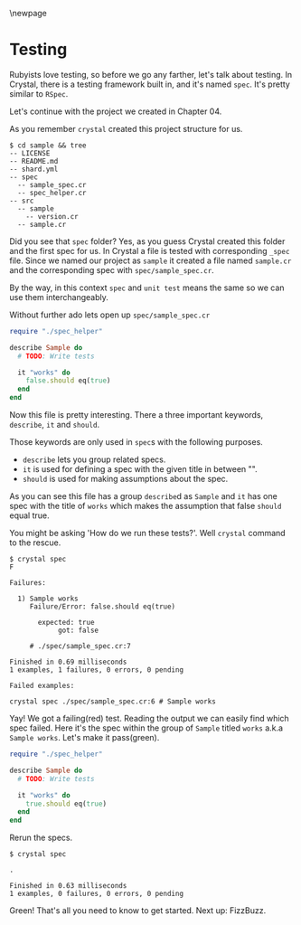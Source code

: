 \newpage

# Testing

Rubyists love testing, so before we go any farther, let's talk about
testing. In Crystal, there is a testing framework built in, and it's
named `spec`. It's pretty similar to `RSpec`.

Let's continue with the project we created in Chapter 04.

As you remember `crystal` created this project structure for us.

    $ cd sample && tree
    -- LICENSE
    -- README.md
    -- shard.yml
    -- spec
      -- sample_spec.cr
      -- spec_helper.cr
    -- src
      -- sample
        -- version.cr
      -- sample.cr

Did you see that `spec` folder? Yes, as you guess Crystal created this folder and the first spec for us.
In Crystal a file is tested with corresponding `_spec` file. Since we named our project as `sample` it created a file named `sample.cr`
and the corresponding spec with `spec/sample_spec.cr`.

By the way, in this context `spec` and `unit test` means the same so we can use them interchangeably.

Without further ado lets open up `spec/sample_spec.cr`

```ruby
require "./spec_helper"

describe Sample do
  # TODO: Write tests

  it "works" do
    false.should eq(true)
  end
end
```

Now this file is pretty interesting. There a three important keywords, `describe`, `it` and `should`.

Those keywords are only used in `spec`s with the following purposes.

- `describe` lets you group related specs.
- `it` is used for defining a spec with the given title in between "".
- `should` is used for making assumptions about the spec.

As you can see this file has a group `describe`d as `Sample` and `it` has one spec with the title of `works` which makes the
assumption that false `should` equal true.

You might be asking 'How do we run these tests?'. Well `crystal` command to the rescue.

    $ crystal spec
    F

    Failures:

      1) Sample works
         Failure/Error: false.should eq(true)

           expected: true
                got: false

         # ./spec/sample_spec.cr:7

    Finished in 0.69 milliseconds
    1 examples, 1 failures, 0 errors, 0 pending

    Failed examples:

    crystal spec ./spec/sample_spec.cr:6 # Sample works


Yay! We got a failing(red) test. Reading the output we can easily find which spec failed.
Here it's the spec within the group of `Sample` titled `works` a.k.a `Sample works`. Let's make it pass(green).

```ruby
require "./spec_helper"

describe Sample do
  # TODO: Write tests

  it "works" do
    true.should eq(true)
  end
end
```

Rerun the specs.

    $ crystal spec

    .

    Finished in 0.63 milliseconds
    1 examples, 0 failures, 0 errors, 0 pending

Green! That's all you need to know to get started. Next up: FizzBuzz.
